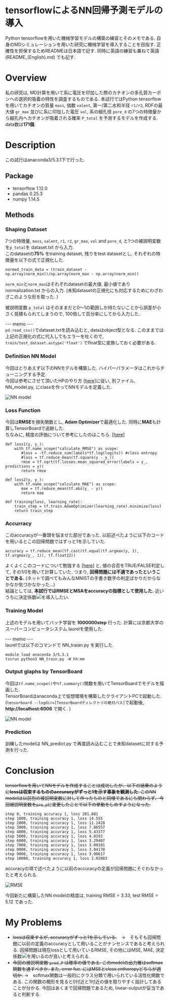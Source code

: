 # tensorflowによるNN回帰予測モデルの導入
Python tensorflowを用いた機械学習モデルの構築の練習とそのメモである. 自身のMDシミュレーションを用いた研究に機械学習を導入することを目指す. 正確性を担保するためREADMEは日本語で記す. 同時に英語の練習も兼ねて英語 (README_(English).md) でも記す.  

# Overview    
私の研究は, MD計算を用いて系に電圧を印加した際のカチオンの多孔質カーボンへの選択的吸着の特性を調査するものである. 本試行ではPython tensorflowを用いてカチオンの質量 `mass`, 価数 `valent`, 第一/第二水和半径 `r1/r2`, RDFの最大値 `gr_max` 並びに系に印加した電圧 `vol`, 系の細孔径 `pore_d` の7つの特徴量から細孔内へカチオンが吸着される確率 `P_total` を予測するモデルを作成する. data数は**171個**.         

# Description  
この試行はanaconda3/5.3.1下で行った.  
## Package
* tensorflow 1.12.0 
* pandas 0.25.3  
* numpy 1.14.5  

## Methods  
### Shaping Dataset
7つの特徴量, `mass`, `valent`, `r1`, `r2`, `gr_max`, `vol` and `pore_d`, と1つの被説明変数を`p_total`を dataset.txt から入力.    
このdatasetの**75%** をtraining dataset, 残りをtest datasetとし, それぞれの特徴量を以下の式で正規化した.   
```
normed_train_data = (train_dataset - np.array(norm_min))/np.array(norm_max - np.array(norm_min))
```
`norm_min`と`norm_max`はそれぞれdatasetの最大値, 最小値であり normalization.txt からの入力. (未知datasetの正規化にも対応するためにわざわざこのような形を取った. )  

被説明変数 `p_total` はそのままだと0～1の範囲しか持たないことから誤差が小さく見積もられてしまうので, 100倍して百分率にしてから入力した.

--- memo ---  
`pd.read_csv()`でdataset.txtを読み込むと, dataはobject型となる. このままでは上記の正規化の式に代入してもエラーを吐くので, `train/test_dataset.astype('float')` でfloat型に変換しておく必要がある.   


### Definition NN Model
今回はとりあえず以下のNNモデルを構築した. ハイパーパラメータはこれからチューニングする予定.  
今回は参考にさせて頂いたHPのやり方 <a href="https://qiita.com/SwitchBlade/items/6677c283b2402d060cd0" target="_blank">[here]</a>に従い, 別ファイル, NN_model.py, にclassを作ってNNモデルを定義した.  

![NN model](https://github.com/yusuke-kawaian/introducing_NN_by_tensorflow/blob/master/DNN1.png)


### Loss Function
今回は**RMSE**を損失関数とし, **Adam Optimizer**で最適化した. 同時に**MAE**も計算しTensorBoardで追跡した.  
ちなみに, 精度の評価について参考にしたのはこちら. <a href="https://pythondatascience.plavox.info/scikit-learn/回帰モデルの評価" target="_blank">[here]</a>  
    
``` 
def loss1(y, y_):
    with tf.name_scope("calculate_RMSE") as scope:
       #loss = -tf.reduce_sum(labels*tf.log(logits)) #closs entropy
       #loss = tf.reduce_mean(tf.square(y - y_))
       rmse = tf.sqrt(tf.losses.mean_squared_error(labels = y_, predictions = y))
       return rmse

def loss2(y, y_):
    with tf.name_scope("calculate_MAE") as scope:
       mae = tf.reduce_mean(tf.abs(y_ - y))
       return mae

def training(loss, learning_rate):
    train_step = tf.train.AdamOptimizer(learning_rate).minimize(loss)
    return train_step
```

### Accurracy  
このaccuracyが一番頭を悩ませた部分であった. 以前述べたように以下のコードを用いるとこの回帰問題ではずっと1を示していた.  
```
accuracy = tf.reduce_mean(tf.cast(tf.equal(tf.argmax(y, 1), tf.argmax(y_, 1)), tf.float32))
```  
よくよくこのコードについて勉強する <a href="http://testpy.hatenablog.com/entry/2016/11/27/035033" target="_blank">[here]</a> と, 値の合否をTRUE/FALSE判定して, その1/0を用いて計算していた. つまり, **回帰問題には不適であったということである.** (ネットで調べてもみんなMNISTの手書き数字の判定ばかりだからなかなか気づかなかった…)  
結論としては, **本試行ではRMSEとMSAをaccuracyの指標として使用した.** 近いうちに決定係数<img src="https://latex.codecogs.com/gif.latex?R^2"/>を導入したい.  

### Training Model
上述のモデルを用いてバッチ学習を **1000000step** 行った.  計算には京都大学のスーパーコンピュータシステム laurelを使用した.  

--- memo ---  
laurelでは以下のコマンドで NN_traian.py を実行した.  
```
module load anaconda 3/5.3.1  
tssrun python3 NN_train.py -W hh:mm
```  

### Output glaphs by TensorBoard  
今回は`tf.name_scope()`や`tf.summary()`関数を用いてTensorBoardでモデルを描画した.  
TensorBoardはanaconda上で仮想環境を構築したクライアントPCで起動した. (`tensorboard --logdir=[TensorBoardディレクトリの絶対パス]`で起動後, **http://localhost:6006** で開く. )  

![NN model](https://github.com/yusuke-kawaian/introducing_NN_by_tensorflow/blob/master/DNN1_tensorboard.png)

### Prediction  
訓練したmodelは NN_predict.py で再度読み込むことで未知datasetに対する予測を行った.  

# Conclusion    
~~tensorflowを用いてNNモデルを作成することは成功したが、以下の結果のように**lossは収束するもののaccuracyがずっと1を示す事象を観測した**. このNN modelは以前別の被説明変数に対して作ったものと同様であるにも関わらず、今回被説明変数を`pre_p`に変更したことで以下の挙動をしめすようになった.~~  

```
step 0, training accuracy 1, loss 201.881
step 1000, training accuracy 1, loss 14.555
step 2000, training accuracy 1, loss 11.1428
step 3000, training accuracy 1, loss 7.86557
step 4000, training accuracy 1, loss 5.43377
step 5000, training accuracy 1, loss 4.0193
step 6000, training accuracy 1, loss 3.29407
step 7000, training accuracy 1, loss 3.09101
step 8000, training accuracy 1, loss 3.04178
step 9000, training accuracy 1, loss 3.00617
step 10000, training accuracy 1, loss 2.92083
```  
accuracyの項で述べたように以前のaccuracyの定義が回帰問題にそぐわなかったと考えられる. 

![RMSE](https://github.com/yusuke-kawaian/introducing_NN_by_tensorflow/blob/master/RMSE_train_20200521_1Mstep.png)  

今回新たに構築したNN modelの精度は, training RMSE = 3.33, test RMSE = 5.12 であった. 

# My Problems  
* ~~lossは収束するが, accuracyがずっと1を示している.~~　→　そもそも回帰問題に以前の定義のaccuracyとして用いることがナンセンスであると考えられる. 回帰問題は現在lossとして用いているRMSE, その他にはMSE, MAE, 決定係数<img src="https://latex.codecogs.com/gif.latex?R^2"/>を用いるのが良いと考えられる.   
* ~~今回の被説明変数 `pred_P` は確率の値である. このmodelの出力層はsoftmax関数を通すべきか. また, error fuc. にはMSEとcloss enthoropyどちらが適切か.~~ →　softmax関数は一般的にクラス分類で用いられている活性化関数である. この関数の概形を見ると0付近と1付近の値を取りやすく設計してあることが分かる. 今回はあくまで回帰問題であるため, linear-outputが妥当であると判断する.   
